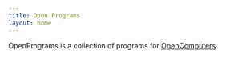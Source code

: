 ```yaml
---
title: Open Programs
layout: home
---
```


OpenPrograms is a collection of programs for [OpenComputers](https://github.com/MightyPirates/OpenComputers).
